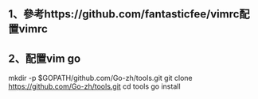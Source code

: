 ## 1、參考https://github.com/fantasticfee/vimrc配置vimrc
## 2、配置vim go
mkdir -p $GOPATH/github.com/Go-zh/tools.git
git clone https://github.com/Go-zh/tools.git
cd tools
go install 
